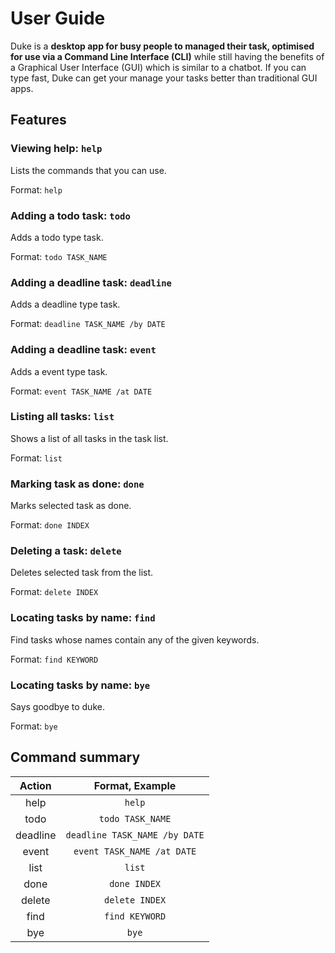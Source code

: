 # User Guide

Duke is a **desktop app for busy people to managed their task, optimised
for use via a Command Line Interface (CLI)** while still having the benefits
of a Graphical User Interface (GUI) which is similar to a chatbot. If you can
type fast, Duke can get your manage your tasks better than traditional GUI apps.

## Features 

### Viewing help: `help`

Lists the commands that you can use.

Format: `help`

### Adding a todo task: `todo`

Adds a todo type task.

Format: `todo TASK_NAME`

### Adding a deadline task: `deadline`

Adds a deadline type task.

Format: `deadline TASK_NAME /by DATE`

### Adding a deadline task: `event`

Adds a event type task.

Format: `event TASK_NAME /at DATE`

### Listing all tasks: `list`

Shows a list of all tasks in the task list.

Format: `list`

### Marking task as done: `done`

Marks selected task as done.

Format: `done INDEX`

### Deleting a task: `delete`

Deletes selected task from the list.

Format: `delete INDEX`

### Locating tasks by name: `find`

Find tasks whose names contain any of the given keywords.

Format: `find KEYWORD`

### Locating tasks by name: `bye`

Says goodbye to duke.

Format: `bye`

## Command summary
 Action          | Format, Example                             
 :-------------: | :-----------:                               
  help           | `help`
  todo           | `todo TASK_NAME`
  deadline       | `deadline TASK_NAME /by DATE`
  event          | `event TASK_NAME /at DATE`
  list           | `list`
  done           | `done INDEX`
  delete         | `delete INDEX`
  find           | `find KEYWORD`
  bye            | `bye`

